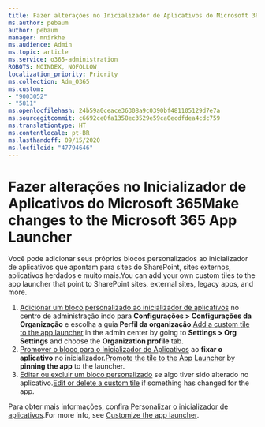 ```yaml
---
title: Fazer alterações no Inicializador de Aplicativos do Microsoft 365
ms.author: pebaum
author: pebaum
manager: mnirkhe
ms.audience: Admin
ms.topic: article
ms.service: o365-administration
ROBOTS: NOINDEX, NOFOLLOW
localization_priority: Priority
ms.collection: Adm_O365
ms.custom:
- "9003052"
- "5811"
ms.openlocfilehash: 24b59a0ceace36308a9c0390bf481105129d7e7a
ms.sourcegitcommit: c6692ce0fa1358ec3529e59ca0ecdfdea4cdc759
ms.translationtype: HT
ms.contentlocale: pt-BR
ms.lasthandoff: 09/15/2020
ms.locfileid: "47794646"
---
```

# <a name="make-changes-to-the-microsoft-365-app-launcher"></a><span data-ttu-id="27825-102">Fazer alterações no Inicializador de Aplicativos do Microsoft 365</span><span class="sxs-lookup"><span data-stu-id="27825-102">Make changes to the Microsoft 365 App Launcher</span></span>

<span data-ttu-id="27825-103">Você pode adicionar seus próprios blocos personalizados ao inicializador de aplicativos que apontam para sites do SharePoint, sites externos, aplicativos herdados e muito mais.</span><span class="sxs-lookup"><span data-stu-id="27825-103">You can add your own custom tiles to the app launcher that point to SharePoint sites, external sites, legacy apps, and more.</span></span>

1. <span data-ttu-id="27825-104">[Adicionar um bloco personalizado ao inicializador de aplicativos](https://docs.microsoft.com/microsoft-365/admin/manage/customize-the-app-launcher) no centro de administração indo para **Configurações > Configurações da Organização** e escolha a guia **Perfil da organização**.</span><span class="sxs-lookup"><span data-stu-id="27825-104">[Add a custom tile to the app launcher](https://docs.microsoft.com/microsoft-365/admin/manage/customize-the-app-launcher) in the admin center by going to  **Settings > Org Settings**  and choose the  **Organization profile** tab.</span></span>
2. <span data-ttu-id="27825-105">[Promover o bloco para o Inicializador de Aplicativos](https://docs.microsoft.com/microsoft-365/admin/manage/customize-the-app-launcher#promote-the-tile-to-app-launcher) ao **fixar o aplicativo** no inicializador.</span><span class="sxs-lookup"><span data-stu-id="27825-105">[Promote the tile to the App Launcher](https://docs.microsoft.com/microsoft-365/admin/manage/customize-the-app-launcher#promote-the-tile-to-app-launcher) by **pinning the app** to the launcher.</span></span>
3. <span data-ttu-id="27825-106">[Editar ou excluir um bloco personalizado](https://docs.microsoft.com/microsoft-365/admin/manage/customize-the-app-launcher#edit-or-delete-a-custom-tile) se algo tiver sido alterado no aplicativo.</span><span class="sxs-lookup"><span data-stu-id="27825-106">[Edit or delete a custom tile](https://docs.microsoft.com/microsoft-365/admin/manage/customize-the-app-launcher#edit-or-delete-a-custom-tile) if something has changed for the app.</span></span>

<span data-ttu-id="27825-107">Para obter mais informações, confira [Personalizar o inicializador de aplicativos](https://docs.microsoft.com/microsoft-365/admin/manage/customize-the-app-launcher).</span><span class="sxs-lookup"><span data-stu-id="27825-107">For more info, see [Customize the app launcher](https://docs.microsoft.com/microsoft-365/admin/manage/customize-the-app-launcher).</span></span>
